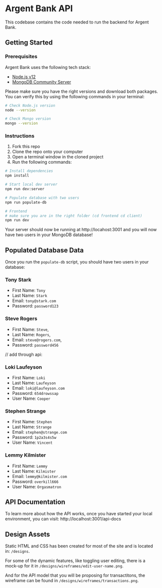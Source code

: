 # Argent Bank API

This codebase contains the code needed to run the backend for Argent Bank.

## Getting Started

### Prerequisites

Argent Bank uses the following tech stack:

- [Node.js v12](https://nodejs.org/en/)
- [MongoDB Community Server](https://www.mongodb.com/try/download/community)

Please make sure you have the right versions and download both packages. You can verify this by using the following commands in your terminal:

```bash
# Check Node.js version
node --version

# Check Mongo version
mongo --version
```

### Instructions

1. Fork this repo
1. Clone the repo onto your computer
1. Open a terminal window in the cloned project
1. Run the following commands:

```bash
# Install dependencies
npm install

# Start local dev server
npm run dev:server

# Populate database with two users
npm run populate-db

# Frontend
# make sure you are in the right folder (cd frontend cd client)
npm run dev
```

Your server should now be running at http://locahost:3001 and you will now have two users in your MongoDB database!

## Populated Database Data

Once you run the `populate-db` script, you should have two users in your database:

### Tony Stark

- First Name: `Tony`
- Last Name: `Stark`
- Email: `tony@stark.com`
- Password: `password123`

### Steve Rogers

- First Name: `Steve`,
- Last Name: `Rogers`,
- Email: `steve@rogers.com`,
- Password: `password456`

// add through api:
###  Loki Laufeyson

- First Name: `Loki`
- Last Name: `Laufeyson`
- Email: `loki@laufeyson.com`
- Password: `654drowssap`
- User Name: `Cooper`

###  Stephen  Strange

- First Name: `Stephen`
- Last Name: `Strange`
- Email: `stephen@strange.com`
- Password: `1p2a3s4s5w`
- User Name: `Vincent`

### Lemmy Kilmister

- First Name: `Lemmy`
- Last Name: `Kilmister`
- Email: `lemmy@kilmister.com`
- Password: `overkill666`
- User Name: `Orgasmatron`

## API Documentation

To learn more about how the API works, once you have started your local environment, you can visit: http://localhost:3001/api-docs

## Design Assets

Static HTML and CSS has been created for most of the site and is located in: `/designs`.

For some of the dynamic features, like toggling user editing, there is a mock-up for it in `/designs/wireframes/edit-user-name.png`.

And for the API model that you will be proposing for transactitons, the wireframe can be found in `/designs/wireframes/transactions.png`.